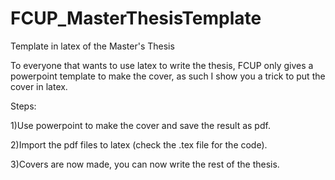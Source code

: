 # FCUP_MasterThesisTemplate
Template in latex of the Master's Thesis

To everyone that wants to use latex to write the thesis, FCUP only gives a powerpoint template to make the cover, as such I show you a trick  to put the cover in  latex.

Steps:

1)Use powerpoint to make the cover and save the result as pdf.

2)Import the pdf files to latex (check the .tex file for the code).

3)Covers are now made, you can now write the rest of the thesis.
